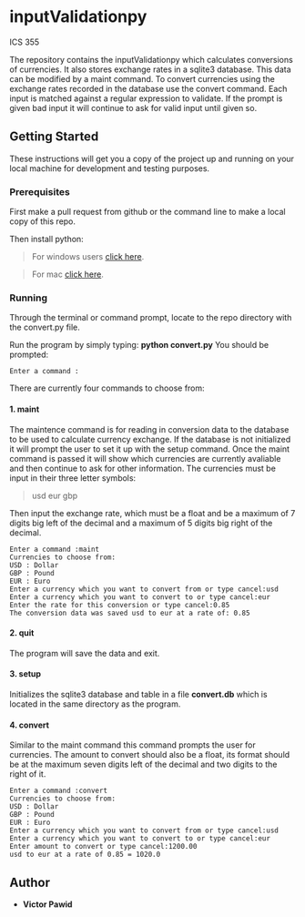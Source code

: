 # inputValidationpy
ICS 355

The repository contains the inputValidationpy which calculates conversions of currencies. It also stores exchange rates in a sqlite3 database. This data can be modified by a maint command. To convert currencies using the exchange rates recorded in the database use the convert command. Each input is matched against a regular expression to validate. If the prompt is given bad input it will continue to ask for valid input until given so. 

## Getting Started

These instructions will get you a copy of the project up and running on your local machine for development and testing purposes.


### Prerequisites

First make a pull request from github or the command line to make a local copy of this repo. 


Then install python:

>For windows users [click here](http://docs.python-guide.org/en/latest/starting/install/win/).

>For mac [click here](http://docs.python-guide.org/en/latest/starting/install/osx/).


### Running

Through the terminal or command prompt, locate to the repo directory with the convert.py file. 

Run the program by simply typing: **python convert.py** You should be prompted:
```
Enter a command :
```
There are currently four commands to choose from: 

#### 1. maint

The maintence command is for reading in conversion data to the database to be used to calculate currency exchange. If the database is not initialized it will prompt the user to set it up with the setup command. Once the maint command is passed it will show which currencies are currently avaliable and then continue to ask for other information. The currencies must be input in their three letter symbols:
>usd eur gbp

Then input the exchange rate, which must be a float and be a maximum of 7 digits big left of the decimal and a maximum of 5 digits big right of the decimal. 
```
Enter a command :maint
Currencies to choose from:
USD : Dollar
GBP : Pound
EUR : Euro
Enter a currency which you want to convert from or type cancel:usd
Enter a currency which you want to convert to or type cancel:eur
Enter the rate for this conversion or type cancel:0.85
The conversion data was saved usd to eur at a rate of: 0.85
```
#### 2. quit

The program will save the data and exit.

#### 3. setup

Initializes the sqlite3 database and table in a file **convert.db** which is located in the same directory as the program.

#### 4. convert

Similar to the maint command this command prompts the user for currencies. The amount to convert should also be a float, its format should be at the maximum seven digits left of the decimal and two digits to the right of it.

```
Enter a command :convert
Currencies to choose from:
USD : Dollar
GBP : Pound
EUR : Euro
Enter a currency which you want to convert from or type cancel:usd
Enter a currency which you want to convert to or type cancel:eur
Enter amount to convert or type cancel:1200.00
usd to eur at a rate of 0.85 = 1020.0
```

## Author

* **Victor Pawid** 
